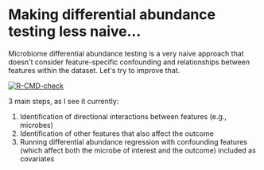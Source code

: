 # Making differential abundance testing less naive...
Microbiome differential abundance testing is a very naive approach that doesn't consider feature-specific confounding and relationships between features within the dataset. Let's try to improve that.

  <!-- badges: start -->
  [![R-CMD-check](https://github.com/sterrettJD/CauDA/actions/workflows/R.yml/badge.svg)](https://github.com/sterrettJD/CauDA/actions/workflows/r.yml)
  <!-- badges: end -->

3 main steps, as I see it currently:
1. Identification of directional interactions between features (e.g., microbes)
2. Identification of other features that also affect the outcome
3. Running differential abundance regression with confounding features (which affect both the microbe of interest and the outcome) included as covariates
